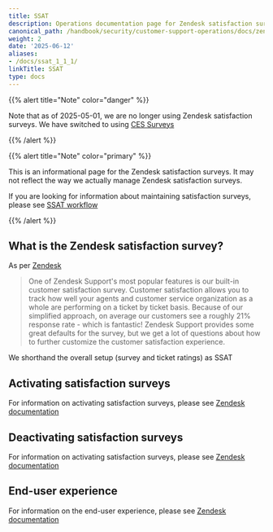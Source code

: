 ```yaml
---
title: SSAT
description: Operations documentation page for Zendesk satisfaction surveys
canonical_path: /handbook/security/customer-support-operations/docs/zendesk/ssat
weight: 2
date: '2025-06-12'
aliases:
- /docs/ssat_1_1_1/
linkTitle: SSAT
type: docs
---
```


{{% alert title="Note" color="danger" %}}

Note that as of 2025-05-01, we are no longer using Zendesk satisfaction surveys. We have switched to using [CES Surveys](./ces)

{{% /alert %}}

{{% alert title="Note" color="primary" %}}

This is an informational page for the Zendesk satisfaction surveys. It may not reflect the way we actually manage Zendesk satisfaction surveys.

If you are looking for information about maintaining satisfaction surveys, please see [SSAT workflow](../../workflows/zendesk/ssat)

{{% /alert %}}

## What is the Zendesk satisfaction survey?

As per [Zendesk](https://support.zendesk.com/hc/en-us/articles/4408886194202-Customizing-your-customer-satisfaction-survey)

> One of Zendesk Support's most popular features is our built-in customer satisfaction survey. Customer satisfaction allows you to track how well your agents and customer service organization as a whole are performing on a ticket by ticket basis. Because of our simplified approach, on average our customers see a roughly 21% response rate - which is fantastic! Zendesk Support provides some great defaults for the survey, but we get a lot of questions about how to further customize the customer satisfaction experience.

We shorthand the overall setup (survey and ticket ratings) as SSAT

## Activating satisfaction surveys

For information on activating satisfaction surveys, please see [Zendesk documentation](https://support.zendesk.com/hc/en-us/articles/4408822875034-Enabling-legacy-CSAT-customer-satisfaction-ratings#topic_cbf_mxn_hpb)

## Deactivating satisfaction surveys

For information on activating satisfaction surveys, please see [Zendesk documentation](https://support.zendesk.com/hc/en-us/articles/4408822875034-Enabling-legacy-CSAT-customer-satisfaction-ratings#topic_lgj_cmr_w1c)

## End-user experience

For information on the end-user experience, please see [Zendesk documentation](https://support.zendesk.com/hc/en-us/articles/4408822875034-Enabling-legacy-CSAT-customer-satisfaction-ratings#topic_hyt_x5m_zcc)
